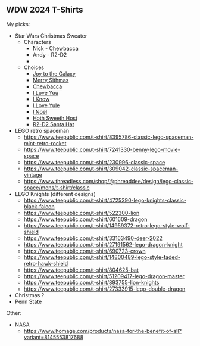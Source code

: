 ## WDW 2024 T-Shirts

My picks:

- Star Wars Christmas Sweater
  - Characters
    - Nick - Chewbacca
    - Andy - R2-D2
    - 
  - Choices
    - [Joy to the Galaxy](https://www.redbubble.com/i/t-shirt/Joy-to-the-Galaxy-by-teevstee/23016704.6ATOD)
    - [Merry Sithmas](https://www.redbubble.com/i/t-shirt/Merry-Sithmas-Ugly-Christmas-Sweater-Classic-T-Shirt-by-RaeFeeney/121248241.FB110.XYZ)
    - [Chewbacca](https://www.kohls.com/product/prd-4247931/mens-star-wars-chewie-santa-hat-ugly-christmas-sweater-graphic-tee.jsp?skuid=61143132&CID=seo_offers&utm_campaign=SAG&utm_medium=organic&utm_source=google&utm_product=61143132)
    - [I Love You](https://www.kohls.com/product/prd-3977967/mens-star-wars-falcon-i-love-you-ugly-christmas-sweater-tee.jsp?pfm=bdrecs-WebStore-PDP-Horizontal1-b1156-400%7C406&bdrecsId=6a78ddd1-529e-4b90-a634-43425a7f5915)
    - [I Know](https://www.kohls.com/product/prd-3977970/mens-star-wars-falcon-i-know-ugly-christmas-tee.jsp?skuid=80758213&CID=seo_offers&utm_campaign=SAG&utm_medium=organic&utm_source=google&utm_product=80758213)
    - [I Love Yule](https://www.target.com/p/juniors-womens-star-wars-ugly-christmas-leia-i-love-yule-t-shirt/-/A-84867634?preselect=84867635#lnk=sametab)
    - [I Noel](https://www.kohls.com/product/prd-3977976/mens-star-wars-i-noel-han-solo-holiday-humor-christmas-tee.jsp?skuid=30417825&CID=seo_offers&utm_campaign=SAG&utm_medium=organic&utm_source=google&utm_product=30417825)
    - [Hoth Sweeth Host](https://www.target.com/p/women-s-star-wars-ugly-christmas-hoth-sweet-hoth-t-shirt/-/A-81882295#lnk=sametab)
    - [R2-D2 Santa Hat](https://www.target.com/p/boy-s-star-wars-christmas-r2-d2-santa-hat-t-shirt/-/A-81950788?preselect=81950803#lnk=sametab)
- LEGO retro spaceman
  - https://www.teepublic.com/t-shirt/8395786-classic-lego-spaceman-mint-retro-rocket
  - https://www.teepublic.com/t-shirt/7241330-benny-lego-movie-space
  - https://www.teepublic.com/t-shirt/230996-classic-space
  - https://www.teepublic.com/t-shirt/309042-classic-spaceman-vintage
  - https://www.threadless.com/shop/@phreaddee/design/lego-classic-space/mens/t-shirt/classic
- LEGO Knights (different designs)
  - https://www.teepublic.com/t-shirt/4725390-lego-knights-classic-black-falcon
  - https://www.teepublic.com/t-shirt/522300-lion
  - https://www.teepublic.com/t-shirt/601609-dragon
  - https://www.teepublic.com/t-shirt/14959372-retro-lego-style-wolf-shield
  - https://www.teepublic.com/t-shirt/33163490-deer-2022
  - https://www.teepublic.com/t-shirt/27191562-lego-dragon-knight
  - https://www.teepublic.com/t-shirt/690723-crown
  - https://www.teepublic.com/t-shirt/14800489-lego-style-faded-retro-hawk-shield
  - https://www.teepublic.com/t-shirt/804625-bat
  - https://www.teepublic.com/t-shirt/51209417-lego-dragon-master
  - https://www.teepublic.com/t-shirt/893755-lion-knights
  - https://www.teepublic.com/t-shirt/27333915-lego-double-dragon
- Christmas ?
- Penn State

Other:
- NASA
  - https://www.homage.com/products/nasa-for-the-benefit-of-all?variant=8145553817688


